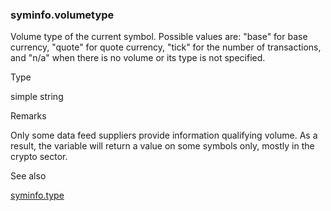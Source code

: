 ### syminfo.volumetype

Volume type of the current symbol. Possible values are: "base" for base currency, "quote" for quote currency, "tick" for the number of transactions, and "n/a" when there is no volume or its type is not specified.

Type

simple string

Remarks

Only some data feed suppliers provide information qualifying volume. As a result, the variable will return a value on some symbols only, mostly in the crypto sector.

See also

[syminfo.type](#var_syminfo.type)
